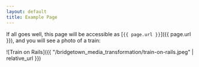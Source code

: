 ```yaml
---
layout: default
title: Example Page
---
```


If all goes well, this page will be accessible as [`{{ page.url }}`]({{ page.url }}), and you will see a photo of a train:

![Train on Rails]({{ "/bridgetown_media_transformation/train-on-rails.jpeg" | relative_url }})
